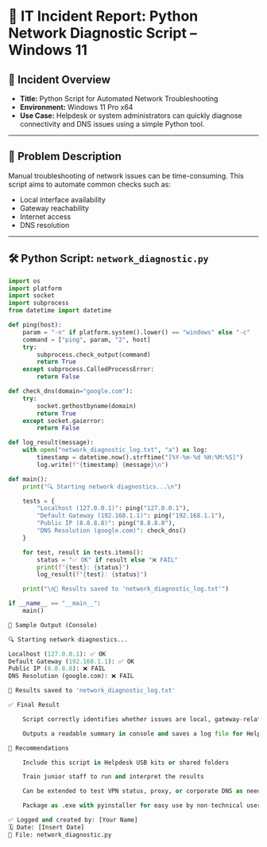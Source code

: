 # 🐍 IT Incident Report: Python Network Diagnostic Script – Windows 11

## 📌 Incident Overview
- **Title:** Python Script for Automated Network Troubleshooting  
- **Environment:** Windows 11 Pro x64  
- **Use Case:** Helpdesk or system administrators can quickly diagnose connectivity and DNS issues using a simple Python tool.

---

## 🧾 Problem Description
Manual troubleshooting of network issues can be time-consuming. This script aims to automate common checks such as:
- Local interface availability
- Gateway reachability
- Internet access
- DNS resolution

---

## 🛠️ Python Script: `network_diagnostic.py`

```python
import os
import platform
import socket
import subprocess
from datetime import datetime

def ping(host):
    param = "-n" if platform.system().lower() == "windows" else "-c"
    command = ["ping", param, "2", host]
    try:
        subprocess.check_output(command)
        return True
    except subprocess.CalledProcessError:
        return False

def check_dns(domain="google.com"):
    try:
        socket.gethostbyname(domain)
        return True
    except socket.gaierror:
        return False

def log_result(message):
    with open("network_diagnostic_log.txt", "a") as log:
        timestamp = datetime.now().strftime("[%Y-%m-%d %H:%M:%S]")
        log.write(f"{timestamp} {message}\n")

def main():
    print("🔍 Starting network diagnostics...\n")

    tests = {
        "Localhost (127.0.0.1)": ping("127.0.0.1"),
        "Default Gateway (192.168.1.1)": ping("192.168.1.1"),
        "Public IP (8.8.8.8)": ping("8.8.8.8"),
        "DNS Resolution (google.com)": check_dns()
    }

    for test, result in tests.items():
        status = "✅ OK" if result else "❌ FAIL"
        print(f"{test}: {status}")
        log_result(f"{test}: {status}")

    print("\n📄 Results saved to 'network_diagnostic_log.txt'")

if __name__ == "__main__":
    main()

🧪 Sample Output (Console)

🔍 Starting network diagnostics...

Localhost (127.0.0.1): ✅ OK  
Default Gateway (192.168.1.1): ✅ OK  
Public IP (8.8.8.8): ❌ FAIL  
DNS Resolution (google.com): ❌ FAIL  

📄 Results saved to 'network_diagnostic_log.txt'

✅ Final Result

    Script correctly identifies whether issues are local, gateway-related, DNS-based or full internet outage.

    Outputs a readable summary in console and saves a log file for Helpdesk reference.

📌 Recommendations

    Include this script in Helpdesk USB kits or shared folders

    Train junior staff to run and interpret the results

    Can be extended to test VPN status, proxy, or corporate DNS as needed

    Package as .exe with pyinstaller for easy use by non-technical users

✅ Logged and created by: [Your Name]
🗓️ Date: [Insert Date]
📁 File: network_diagnostic.py
